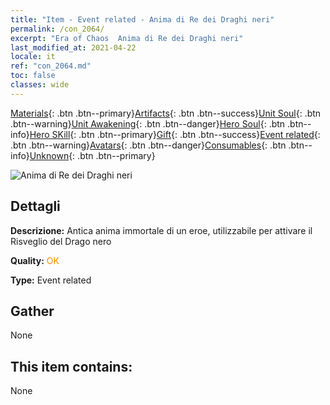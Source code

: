 ```yaml
---
title: "Item - Event related - Anima di Re dei Draghi neri"
permalink: /con_2064/
excerpt: "Era of Chaos  Anima di Re dei Draghi neri"
last_modified_at: 2021-04-22
locale: it
ref: "con_2064.md"
toc: false
classes: wide
---
```

 [Materials](/ItemsIT/){: .btn .btn--primary}[Artifacts](/ItemsIT/Artifacts/){: .btn .btn--success}[Unit Soul](/ItemsIT/UnitSoul/){: .btn .btn--warning}[Unit Awakening](/ItemsIT/UnitAwakening/){: .btn .btn--danger}[Hero Soul](/ItemsIT/HeroSoul/){: .btn .btn--info}[Hero SKill](/ItemsIT/HeroSkill/){: .btn .btn--primary}[Gift](/ItemsIT/Gift/){: .btn .btn--success}[Event related](/ItemsIT/Events/){: .btn .btn--warning}[Avatars](/ItemsIT/Avatars/){: .btn .btn--danger}[Consumables](/ItemsIT/Consumables/){: .btn .btn--info}[Unknown](/ItemsIT/Unknown/){: .btn .btn--primary}

 ![Anima di Re dei Draghi neri](/images/t/juexing_707.png)

## Dettagli
 **Descrizione:** Antica anima immortale di un eroe, utilizzabile per attivare il Risveglio del Drago nero

 **Quality:** <span style="color: #FF8C00">OK</span>

 **Type:** Event related

## Gather

  None

## This item contains:

  None

